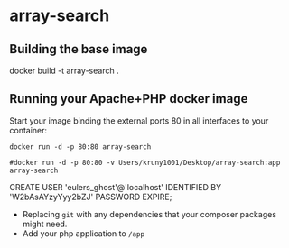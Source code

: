 array-search
================

Building the base image
-----------------------    
docker build -t array-search .


Running your Apache+PHP docker image
------------------------------------
Start your image binding the external ports 80 in all interfaces to your container:

    docker run -d -p 80:80 array-search

    #docker run -d -p 80:80 -v Users/kruny1001/Desktop/array-search:app array-search

CREATE USER 'eulers_ghost'@'localhost' IDENTIFIED BY 'W2bAsAYzyYyy2bZJ' PASSWORD EXPIRE;


- Replacing `git` with any dependencies that your composer packages might need.
- Add your php application to `/app`
